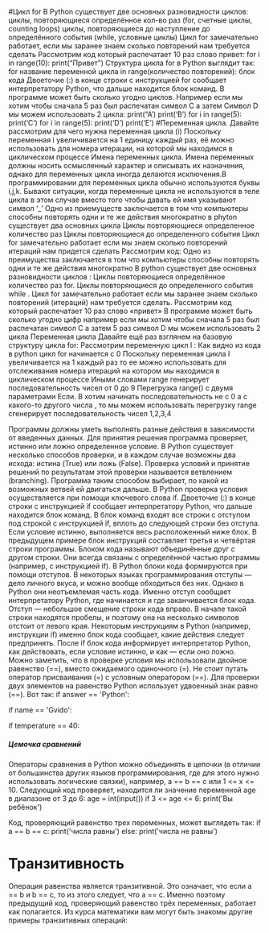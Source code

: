 #Цикл for
В Python существует две основных разновидности циклов:
циклы, повторяющиеся определённое кол-во раз (for, счетные циклы, counting loops)
циклы, повторяющиеся до наступление до определённого события (while, условные циклы)
Цикл for замечательно работает, если мы заранее знаем сколько повторений нам требуется сделать
Рассмотрим код который распечатает 10 раз слово привет:
for i in range(10):
       print(“Привет”)
Структура цикла for в Python выглядит так:
for название переменной цикла in range(количество повторений):
   блок кода
Двоеточие (:) в конце строки с инструкцией for сообщает интерпретатору Python, что дальше находится блок команд.
В программе может быть сколько угодно циклов. Например если мы хотим чтобы сначала 5 раз был распечатан символ С а затем Символ D мы можем использовать 2 цикла:
print(“A’)
print(‘B’)
for i in range(5):
     print(‘C’)
for i in range(5):
     print(‘D’)
print(‘E’)
#Переменная цикла.
Давайте рассмотрим для чего нужна переменная цикла (i)
Поскольку переменная i увеличивается на 1 единицу каждый раз, её можно использовать для номера итерации, на которой мы находимся в циклическом процессе
Имена переменных цикла.
Имена переменных должны носить осмысленный характер и описывать их назначения, однако для переменных цикла иногда делаются исключения.В программировании для переменных цикла обычно используются буквы i,j,k.
Бывают ситуации, когда переменные цикла не используются в теле цикла в этом случае вместо того чтобы давать ей имя указывают символ ‘_’
Одно из приемуществ заключается в том что компьютеры способны повторять одни и те же действия многократно в phyton существует два основных цикла
Циклы повторяющиеся определенное количество раз 
Циклы повторяющиеся до определенного события 
Цикл for замечательно работает если мы знаем сколько повторений итераций нам придется сделать 
Рассмотрим код:
Одно из преимущества заключается в том что компьютеры способны повторять одни и те же действия многократно 
В python существует две основных разновидности циклов :
Циклы повторяющиеся определённое количество раз for.
Циклы повторяющиеся до определенного события  while .
Цикл for замечательно работает если мы заранее знаем сколько повторений (итераций) нам требуется сделать.
Рассмотрим код который распечатает 10 раз слово «привет»
В программе может быть сколько угодно цифр например если мы хотим чтобы сначала 5 раз был распечатан символ C а затем 5 раз символ D мы можем использовать 2 цикла 
 Переменная цикла 
Давайте ещё раз взглянем на базовую структуру цикла for:
Рассмотрим переменную цикл I : 
Как видно из кода в python цикл for начинается с 0 
Поскольку переменная цикла I увеличивается на 1 каждый раз то ее можно использовать для отслеживания номера итераций на котором мы находимся в циклическом процессе 
Иными словами range генерирует последовательность чисел от 0 до 9
Перегрузка range() с двумя параметрами 
Если. В хотим начинать последовательность не с 0 а с какого-то другого числа , то мы можем использовать перегрузку range сгенерирует последовательность чисел 1,2,3,4

Программы должны уметь выполнять разные действия в зависимости от введенных данных. Для принятия решения программа проверяет, истинно или ложно определенное условие.
В Python существует несколько способов проверки, и в каждом случае возможны два исхода: истина (True) или ложь (False).
Проверка условий и принятие решений по результатам этой проверки называется ветвлением (branching). Программа таким способом выбирает, по какой из возможных ветвей ей двигаться дальше.
В Python проверка условия осуществляется при помощи ключевого слова if.
Двоеточие (:) в конце строки с инструкцией if сообщает интерпретатору Python, что дальше находится блок команд. В блок команд входят все строки с отступом под строкой с инструкцией if, вплоть до следующей строки без отступа.
Если условие истинно, выполняется весь расположенный ниже блок. В предыдущем примере блок инструкций составляет третья и четвёртая строки программы.
Блоком кода называют объединённые друг с другом строки. Они всегда связаны с определённой частью программы (например, с инструкцией if). В Python блоки кода формируются при помощи отступов.
В некоторых языках программирования отступы — дело личного вкуса, и можно вообще обходиться без них. Однако в Python они неотъемлемая часть кода. Именно отступ сообщает интерпретатору Python, где начинается и где заканчивается блок кода.
Отступ — небольшое смещение строки кода вправо. В начале такой строки находятся пробелы, и поэтому она на несколько символов отстоит от левого края.
Некоторым инструкциям в Python (например, инструкции if) именно блок кода сообщает, какие действия следует предпринять. После if блок кода информирует интерпретатор Python, как действовать, если условие истинно, и как — если оно ложно.
Можно заметить, что в проверке условия мы использовали двойное равенство (==), вместо ожидаемого одиночного (=). Не стоит путать оператор присваивания (=) с условным оператором (==).
Для проверки двух элементов на равенство Python использует удвоенный знак равно (==). Вот так:
if answer == 'Python':

if name == 'Gvido':

if temperature == 40:
##### Цемочка сравнений 
Операторы сравнения в Python можно объединять в цепочки (в отличии от большинства других языков программирования, где для этого нужно использовать логические связки), например, a == b == c или 1 <= x <= 10. Следующий код проверяет, находится ли значение переменной age в диапазоне от 3 до 6:
age = int(input())
if 3 <= age <= 6:
    print('Вы ребёнок')

Код, проверяющий равенство трех переменных, может выглядеть 
так:
if a == b == c:
    print('числа равны')
else:
    print('числа не равны')
# Транзитивность 
Операция равенства является транзитивной. Это означает, что если a == b и b == c, то из этого следует, что a == c. Именно поэтому предыдущий код, проверяющий равенство трёх переменных, работает как полагается. 
Из курса математики вам могут быть знакомы другие примеры транзитивных операций:
